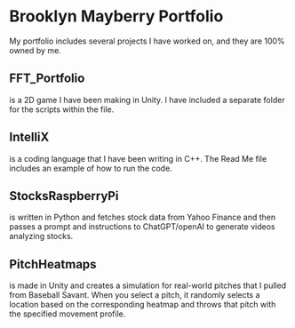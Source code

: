 # Brooklyn Mayberry Portfolio
My portfolio includes several projects I have worked on, and they are 100% owned by me.


## FFT_Portfolio 
is a 2D game I have been making in Unity. I have included a separate folder for the scripts within the file.
## IntelliX 
is a coding language that I have been writing in C++. The Read Me file includes an example of how to run the code.
## StocksRaspberryPi
is written in Python and fetches stock data from Yahoo Finance and then passes a prompt and instructions to ChatGPT/openAI to generate videos analyzing stocks.
## PitchHeatmaps 
is made in Unity and creates a simulation for real-world pitches that I pulled from Baseball Savant. When you select a pitch, it randomly selects a location based on the corresponding heatmap and throws that pitch with the specified movement profile. 
